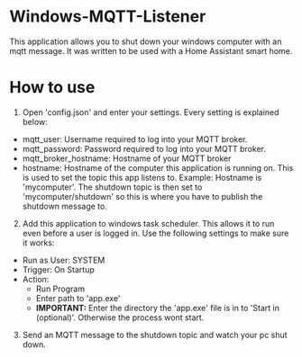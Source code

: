 # Windows-MQTT-Listener
This application allows you to shut down your windows computer with an mqtt message.
It was written to be used with a Home Assistant smart home.

# How to use
1. Open 'config.json' and enter your settings. Every setting is explained below:
  - mqtt_user:            Username required to log into your MQTT broker.
  - mqtt_password:        Password required to log into your MQTT broker.
  - mqtt_broker_hostname: Hostname of your MQTT broker
  - hostname:             Hostname of the computer this application is running on. This is used to set the topic this app listens to.
                          Example:
                          Hostname is 'mycomputer'. The shutdown topic is then set to 'mycomputer/shutdown' so this is where you have to publish the shutdown message to.
2. Add this application to windows task scheduler. This allows it to run even before a user is logged in. Use the following settings to make sure it works:
  - Run as User: SYSTEM
  - Trigger: On Startup
  - Action:
    - Run Program
    - Enter path to 'app.exe'
    - **IMPORTANT:** Enter the directory the 'app.exe' file is in to 'Start in (optional)'. Otherwise the process wont start.

3. Send an MQTT message to the shutdown topic and watch your pc shut down. 
